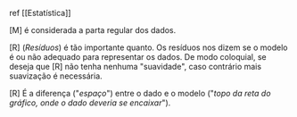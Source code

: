ref [[Estatística]]

[M] é considerada a parta regular dos dados.

[R] (*Resíduos*) é tão importante quanto. Os resíduos nos dizem se o modelo é ou não adequado para representar os dados.
De modo coloquial, se deseja que [R] não tenha nenhuma "suavidade", caso contrário mais suavização é necessária.

[R] É a diferença ("*espaço*") entre o dado e o modelo ("*topo da reta do gráfico, onde o dado deveria se encaixar*").